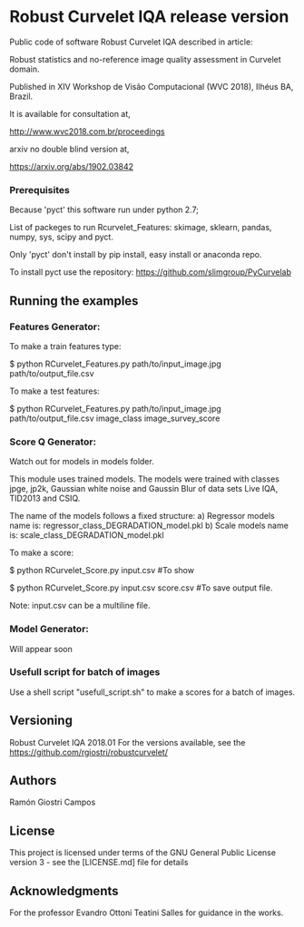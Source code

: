 #  Robust Curvelet IQA release version

Public code of software Robust Curvelet IQA described in article:

Robust statistics and no-reference image quality assessment in Curvelet domain.

Published in XIV Workshop de Visão Computacional (WVC 2018), Ilhéus BA, Brazil.

It is available for consultation at,

http://www.wvc2018.com.br/proceedings

arxiv no double blind version at,

https://arxiv.org/abs/1902.03842

### Prerequisites

Because 'pyct' this software run under python 2.7;

List of packeges to run Rcurvelet_Features: skimage, sklearn, pandas, numpy, sys, scipy and pyct.

Only 'pyct' don't install by pip install, easy install or anaconda repo. 

To install pyct use the repository: https://github.com/slimgroup/PyCurvelab

## Running the examples

### Features Generator: 

To make a train features type:

$ python RCurvelet_Features.py path/to/input_image.jpg path/to/output_file.csv

To make a test features:

$ python RCurvelet_Features.py path/to/input_image.jpg path/to/output_file.csv image_class image_survey_score

### Score Q Generator:

Watch out for models in models folder.

This module uses trained models. 
The models were trained with classes jpge, jp2k, Gaussian white noise and Gaussin Blur of data sets Live IQA, TID2013 and CSIQ.

The name of the models follows a fixed structure: 
a) Regressor models name is: regressor_class_DEGRADATION_model.pkl
b) Scale models name is: scale_class_DEGRADATION_model.pkl

To make a score:

$ python RCurvelet_Score.py input.csv #To show

$ python RCurvelet_Score.py input.csv score.csv #To save output file.

Note: input.csv can be a multiline file.


### Model Generator:

Will appear soon

### Usefull script for batch of images

Use a shell script "usefull_script.sh" to make a scores for a batch of images.

## Versioning

Robust Curvelet IQA 2018.01
For the versions available, see the https://github.com/rgiostri/robustcurvelet/

## Authors
Ramón Giostri Campos

## License

This project is licensed under terms of the GNU General Public License version 3 - see the [LICENSE.md] file for details

## Acknowledgments

For the professor Evandro Ottoni Teatini Salles for guidance in the works.





